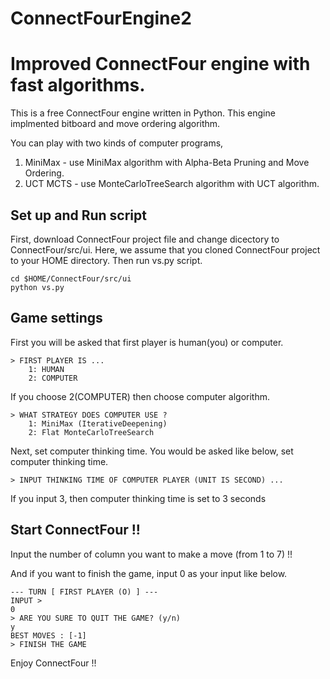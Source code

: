 # ConnectFourEngine2
Improved ConnectFour engine with fast algorithms.
=============================
This is a free ConnectFour engine written in Python.
This engine implmented bitboard and move ordering algorithm.

You can play with two kinds of computer programs,
1. MiniMax - use MiniMax algorithm with Alpha-Beta Pruning and Move Ordering.
2. UCT MCTS - use MonteCarloTreeSearch algorithm with UCT algorithm.

Set up and Run script
--------
First, download ConnectFour project file and change dicectory to ConnectFour/src/ui.
Here, we assume that you cloned ConnectFour project to your HOME directory.
Then run vs.py script.
```
cd $HOME/ConnectFour/src/ui
python vs.py
```

Game settings 
--------
First you will be asked that first player is human(you) or computer.
```$
> FIRST PLAYER IS ...
	1: HUMAN
	2: COMPUTER
```
If you choose 2(COMPUTER) then choose computer algorithm.
```
> WHAT STRATEGY DOES COMPUTER USE ?
	1: MiniMax (IterativeDeepening)
	2: Flat MonteCarloTreeSearch
```
Next, set computer thinking time.
You would be asked like below, set computer thinking time.
```
> INPUT THINKING TIME OF COMPUTER PLAYER (UNIT IS SECOND) ...
```
If you input 3, then computer thinking time is set to 3 seconds

Start ConnectFour !!
--------
Input the number of column you want to make a move (from 1 to 7) !!

And if you want to finish the game, input 0 as your input like below.
```
--- TURN [ FIRST PLAYER (O) ] ---
INPUT > 
0
> ARE YOU SURE TO QUIT THE GAME? (y/n)
y
BEST MOVES : [-1]
> FINISH THE GAME
```

Enjoy ConnectFour !!

